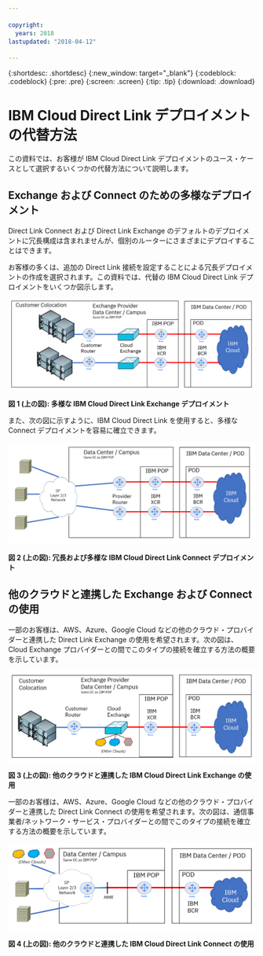 ```yaml
---

copyright:
  years: 2018
lastupdated: "2018-04-12"

---
```


{:shortdesc: .shortdesc}
{:new_window: target="_blank"}
{:codeblock: .codeblock}
{:pre: .pre}
{:screen: .screen}
{:tip: .tip}
{:download: .download}

# IBM Cloud Direct Link デプロイメントの代替方法

この資料では、お客様が IBM Cloud Direct Link デプロイメントのユース・ケースとして選択するいくつかの代替方法について説明します。

## Exchange および Connect のための多様なデプロイメント

Direct Link Connect および Direct Link Exchange のデフォルトのデプロイメントに冗長構成は含まれませんが、個別のルーターにさまざまにデプロイすることはできます。

お客様の多くは、追加の Direct Link 接続を設定することによる冗長デプロイメントの作成を選択されます。この資料では、代替の IBM Cloud Direct Link デプロイメントをいくつか図示します。

![多様な Exchange](/images/Direct-Link-Exchange-Diverse.PNG)

**図 1 (上の図): 多様な IBM Cloud Direct Link Exchange デプロイメント**

また、次の図に示すように、IBM Cloud Direct Link を使用すると、多様な Connect デプロイメントを容易に確立できます。

![多様な Connect](/images/Direct-Link-Connect-Diverse.PNG)


**図 2 (上の図): 冗長および多様な IBM Cloud Direct Link Connect デプロイメント**

## 他のクラウドと連携した Exchange および Connect の使用

一部のお客様は、AWS、Azure、Google Cloud などの他のクラウド・プロバイダーと連携した Direct Link Exchange の使用を希望されます。次の図は、Cloud Exchange プロバイダーとの間でこのタイプの接続を確立する方法の概要を示しています。

![他のクラウド](/images/Direct-Link-Exchange-Other-Clouds.PNG)

**図 3 (上の図): 他のクラウドと連携した IBM Cloud Direct Link Exchange の使用**

一部のお客様は、AWS、Azure、Google Cloud などの他のクラウド・プロバイダーと連携した Direct Link Connect の使用を希望されます。次の図は、通信事業者/ネットワーク・サービス・プロバイダーとの間でこのタイプの接続を確立する方法の概要を示しています。

![他のクラウド](/images/Direct-Link-Connect-other-clouds.PNG)

**図 4 (上の図): 他のクラウドと連携した IBM Cloud Direct Link Connect の使用**

